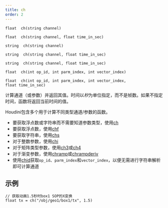 ```yaml
---
title: ch
order: 2
---
```

`float  ch(string channel)`

`float  ch(string channel, float time_in_sec)`

`string  ch(string channel)`

`string  ch(string channel, float time_in_sec)`

`string  ch(string channel, float time_in_sec)`

`float  ch(int op_id, int parm_index, int vector_index)`

`float  ch(int op_id, int parm_index, int vector_index, float time_in_sec)`

计算通道（或参数）并返回其值。时间以*秒*为单位指定，而不是帧数。如果不指定时间，函数将返回当前时间的值。

Houdini包含多个用于计算不同类型通道/参数的函数。

- 要获取浮点数或字符串而不需要知道参数类型，使用[ch](./ch "计算通道（或参数）并返回其值。")
- 要获取浮点数，使用[chf](./chf "计算通道（或参数）并返回其值。")
- 要获取字符串，使用[chs](./chs "计算通道（或参数）并返回其值。")
- 对于整数参数，使用[chi](./chi "计算通道（或参数）并返回其值。")
- 对于矩阵类型参数，使用[ch3](./ch3 "计算通道（或参数）并返回其值。")或[ch4](./ch4 "计算通道（或参数）并返回其值。")
- 对于渐变参数，使用[chramp](./chramp "计算渐变参数并返回其值。")或[chrampderiv](./chrampderiv "计算渐变参数相对于位置的导数。")
- 使用[chid](./chid "解析通道字符串（或参数）并返回op_id、parm_index和vector_index。")获取`op_id`、`parm_index`和`vector_index`，以便无需进行字符串解析即可计算通道

## 示例

```vex
// 获取动画1.5秒时box1 SOP的X变换
float tx = ch("/obj/geo1/box1/tx", 1.5)

```
